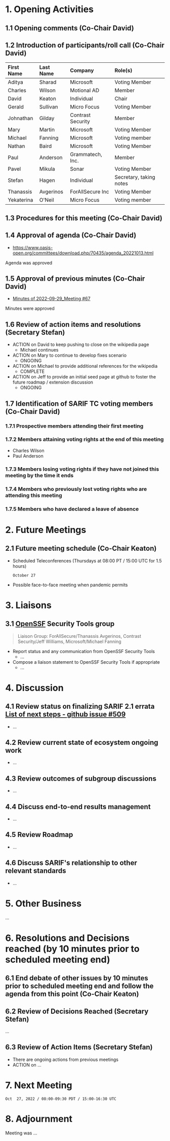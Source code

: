 # 1. Opening Activities

## 1.1 Opening comments (Co-Chair David)

## 1.2 Introduction of participants/roll call (Co-Chair David)

| First Name | Last Name | Company           | Role(s)                 |
|:-----------|:----------|:------------------|:------------------------|
| Aditya     | Sharad    | Microsoft         | Voting Member           |
| Charles    | Wilson    | Motional AD       | Member                  |
| David      | Keaton    | Individual        | Chair                   |
| Gerald     | Sullivan  | Micro Focus       | Voting Member           |
| Johnathan  | Gilday    | Contrast Security | Member                  |
| Mary       | Martin    | Microsoft         | Voting Member           |
| Michael    | Fanning   | Microsoft         | Voting member           |
| Nathan     | Baird     | Microsoft         | Voting Member           |
| Paul       | Anderson  | Grammatech, Inc.  | Member                  |
| Pavel      | Mikula    | Sonar             | Voting Member           |
| Stefan     | Hagen     | Individual        | Secretary, taking notes |
| Thanassis  | Avgerinos | ForAllSecure Inc  | Voting Member           |
| Yekaterina | O'Neil    | Micro Focus       | Voting member           |

## 1.3 Procedures for this meeting (Co-Chair David)

## 1.4 Approval of agenda (Co-Chair David)

* https://www.oasis-open.org/committees/download.php/70435/agenda_20221013.html

Agenda was approved

## 1.5 Approval of previous minutes (Co-Chair David)

* [Minutes of 2022-09-29_Meeting #67](https://www.oasis-open.org/committees/document.php?document_id=70429&wg_abbrev=sarif)

Minutes were approved

## 1.6 Review of action items and resolutions (Secretary Stefan)

* ACTION on David to keep pushing to close on the wikipedia page
  * Michael continues 
* ACTION on Mary to continue to develop fixes scenario
  * ONGOING
* ACTION on Michael to provide additional references for the wikipedia
  * COMPLETE
* ACTION on Jeff to provide an initial seed page at github to foster the future roadmap / extension discussion
  * ONGOING

## 1.7 Identification of SARIF TC voting members (Co-Chair David)

### 1.7.1 Prospective members attending their first meeting

### 1.7.2 Members attaining voting rights at the end of this meeting

* Charles Wilson
* Paul Anderson

### 1.7.3 Members losing voting rights if they have not joined this meeting by the time it ends

### 1.7.4 Members who previously lost voting rights who are attending this meeting

### 1.7.5 Members who have declared a leave of absence

# 2. Future Meetings

## 2.1 Future meeting schedule (Co-Chair Keaton)

- Scheduled Teleconferences (Thursdays at 08:00 PT / 15:00 UTC for 1.5 hours)
    ```
    October 27
    ```
- Possible face-to-face meeting when pandemic permits

# 3. Liaisons

## 3.1 [OpenSSF](https://openssf.org/) Security Tools group

> Liaison Group: ForAllSecure/Thanassis Avgerinos, Contrast Security/Jeff Williams, Microsoft/Michael Fanning

* Report status and any communication from OpenSSF Security Tools
  * ...
* Compose a liaison statement to OpenSSF Security Tools if appropriate
  * ...

# 4. Discussion

## 4.1 Review status on finalizing SARIF 2.1 errata [List of next steps - github issue #509](https://github.com/oasis-tcs/sarif-spec/issues/509)

* ...

## 4.2 Review current state of ecosystem ongoing work

* ...

## 4.3 Review outcomes of subgroup discussions

* ...

## 4.4 Discuss end-to-end results management

* ...

## 4.5 Review Roadmap

* ...

## 4.6 Discuss SARIF's relationship to other relevant standards

* ...

# 5. Other Business

...

# 6. Resolutions and Decisions reached (by 10 minutes prior to scheduled meeting end)

## 6.1 End debate of other issues by 10 minutes prior to scheduled meeting end and follow the agenda from this point (Co-Chair Keaton)

## 6.2 Review of Decisions Reached (Secretary Stefan)

...

## 6.3 Review of Action Items (Secretary Stefan)

* There are ongoing actions from previous meetings
* ACTION on ...

# 7. Next Meeting

  ```
  Oct  27, 2022 / 08:00-09:30 PDT / 15:00-16:30 UTC
  ```

# 8. Adjournment

Meeting was ...
